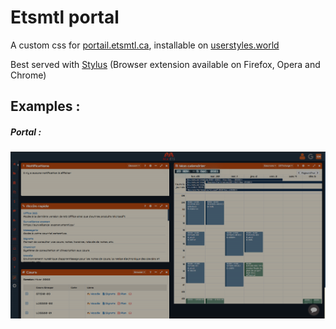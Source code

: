 # Etsmtl portal
A custom css for [portail.etsmtl.ca](https://portail.etsmtl.ca/), installable on [userstyles.world](https://userstyles.world/style/3125/etsmtl-retrofuturism-portail-etsmtl-ca)

Best served with [Stylus](https://add0n.com/stylus.html) (Browser extension available on Firefox, Opera and Chrome)

## Examples :

##### Portal :
![Image 1](./screenshots/etsmtl-retro1.png)
